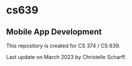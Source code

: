 # cs639

## Mobile App Development

This repository is created for CS 374 / CS 639.

Last update on March 2023 by Christelle Scharff.


